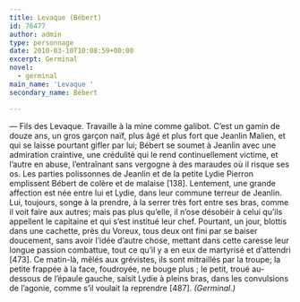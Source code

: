 ```yaml
---
title: Levaque (Bébert)
id: 76477
author: admin
type: personnage
date: 2010-03-10T10:08:59+00:00
excerpt: Germinal
novel:
  - germinal
main_name: 'Levaque '
secondary_name: Bébert

---
```

— Fils des Levaque. Travaille à la mine comme galibot. C&rsquo;est un gamin de douze ans, un gros garçon naïf, plus âgé et plus fort que Jeanlin Malien, et qui se laisse pourtant gifler par lui; Bébert se soumet à Jeanlin avec une admiration craintive, une crédulité qui le rend continuellement victime, et l&rsquo;autre en abuse, l&rsquo;entraînant sans vergogne à des maraudes où il risque ses os. Les parties polissonnes de Jeanlin et de la petite Lydie Pierron emplissent Bébert de colère et de malaise [138]. Lentement, une grande affection est née entre lui et Lydie, dans leur commune terreur de Jeanlin. Lui, toujours, songe à la prendre, à la serrer très fort entre ses bras, comme il voit faire aux autres; mais pas plus qu&rsquo;elle, il n&rsquo;ose désobéir à celui qu&rsquo;ils appellent le capitaine et qui s&rsquo;est institué leur chef. Pourtant, un jour, blottis dans une cachette, près du Voreux, tous deux ont fini par se baiser doucement, sans avoir l&rsquo;idée d&rsquo;autre chose, mettant dans cette caresse leur longue passion combattue, tout ce qu&rsquo;il y a en eux de martyrisé et d&rsquo;attendri [473]. Ce matin-là, mêlés aux grévistes, ils sont mitraillés par la troupe; la petite frappée à la face, foudroyée, ne bouge plus ; le petit, troué au-dessous de l&rsquo;épaule gauche, saisit Lydie à pleins bras, dans les convulsions de l&rsquo;agonie, comme s&rsquo;il voulait la reprendre [487]. _(Germinal.)_